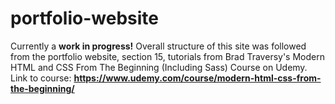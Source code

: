 # portfolio-website
Currently a <strong>work in progress!</strong> Overall structure of this site was followed from the portfolio website, section 15, tutorials from Brad Traversy's Modern HTML and CSS From The Beginning (Including Sass) Course on Udemy. Link to course: <strong>https://www.udemy.com/course/modern-html-css-from-the-beginning/</strong>
